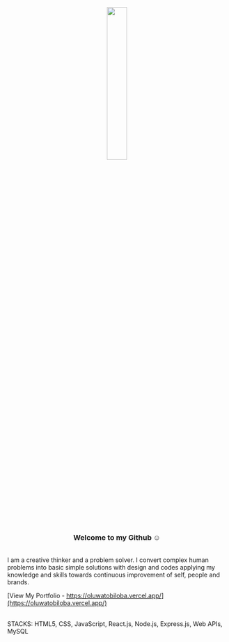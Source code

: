 <div align="center">
<img src="https://oluwatobiloba.vercel.app/static/media/toby.d3baf32e34506731636b.gif" align="center" style="width: 30%"/>
</div>  
 <br/>

### <div align="center">Welcome to my Github ☺️

<br/>
I am a creative thinker and a problem solver. I convert complex human problems into basic simple solutions with design and codes applying my knowledge and skills towards continuous improvement of self, people and brands. 
<br/>

[View My Portfolio - https://oluwatobiloba.vercel.app/](https://oluwatobiloba.vercel.app/)

<br/>
STACKS: HTML5, CSS, JavaScript, React.js, Node.js, Express.js, Web APIs, MySQL</div>
